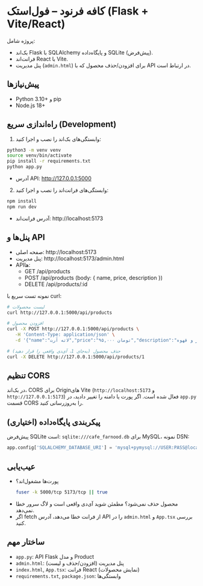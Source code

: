 
# کافه فرنود – فول‌استک (Flask + Vite/React)

پروژه شامل:
- بک‌اند Flask با SQLAlchemy و پایگاه‌داده SQLite (پیش‌فرض).
- فرانت‌اند React با Vite.
- پنل مدیریت (`admin.html`) برای افزودن/حذف محصول که با API در ارتباط است.

## پیش‌نیازها
- Python 3.10+ و pip
- Node.js 18+

## راه‌اندازی سریع (Development)
1) وابستگی‌های بک‌اند را نصب و اجرا کنید:
```bash
python3 -m venv venv
source venv/bin/activate
pip install -r requirements.txt
python app.py
```
- آدرس API: http://127.0.0.1:5000

2) وابستگی‌های فرانت‌اند را نصب و اجرا کنید:
```bash
npm install
npm run dev
```
- آدرس فرانت‌اند: http://localhost:5173

## پنل‌ها و API
- صفحه اصلی: http://localhost:5173
- پنل مدیریت: http://localhost:5173/admin.html
- APIها:
   - GET /api/products
   - POST /api/products  (body: { name, price, description })
   - DELETE /api/products/:id

نمونه تست سریع با curl:
```bash
# لیست محصولات
curl http://127.0.0.1:5000/api/products

# افزودن محصول
curl -X POST http://127.0.0.1:5000/api/products \
   -H 'Content-Type: application/json' \
   -d '{"name":"لاته آرت","price":"۹۵,۰۰۰ تومان","description":"ترکیب هنر و قهوه"}'

# حذف محصول (به‌جای 1، آی‌دی واقعی را قرار دهید)
curl -X DELETE http://127.0.0.1:5000/api/products/1
```

## تنظیم CORS
در بک‌اند، CORS برای Originهای Vite (`http://localhost:5173` و `http://127.0.0.1:5173`) فعال شده است.
اگر پورت یا دامنه را تغییر دادید، در `app.py` قسمت CORS را به‌روزرسانی کنید.

## پیکربندی پایگاه‌داده (اختیاری)
پیش‌فرض SQLite است: `sqlite:///cafe_farnood.db`
برای MySQL، نمونه DSN:
```python
app.config['SQLALCHEMY_DATABASE_URI'] = 'mysql+pymysql://USER:PASS@localhost/cafe_farnood'
```

## عیب‌یابی
- پورت‌ها مشغول‌اند؟
   ```bash
   fuser -k 5000/tcp 5173/tcp || true
   ```
- محصول حذف نمی‌شود؟ مطمئن شوید آی‌دی واقعی است و لاگ سرور خطا نمی‌دهد.
- اگر fetch از فرانت خطا می‌دهد، آدرس API را در `admin.html` و `App.tsx` بررسی کنید.

## ساختار مهم
- `app.py`: API Flask و مدل Product
- `admin.html`: پنل مدیریت (افزودن/حذف و لیست)
- `index.html`, `App.tsx`: فرانت React (نمایش محصولات)
- `requirements.txt`, `package.json`: وابستگی‌ها
